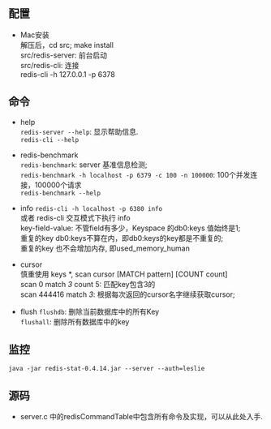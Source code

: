 ## 配置 ##
  * Mac安装  
    解压后，cd src;   make install  
    src/redis-server:  前台启动  
    src/redis-cli:  连接  
    redis-cli -h 127.0.0.1 -p 6378  

## 命令 ##
  * help  
  `redis-server --help`: 显示帮助信息.  
  `redis-cli --help`  

  * redis-benchmark  
  `redis-benchmark`: server 基准信息检测;  
  `redis-benchmark -h localhost -p 6379 -c 100 -n 100000`: 100个并发连接，100000个请求   
  `redis-benchmark --help`  

  * info
  `redis-cli -h localhost -p 6380 info`  
  或者 redis-cli 交互模式下执行  info  
  key-field-value: 不管field有多少，Keyspace 的db0:keys 值始终是1;  
  重复的key db0:keys不算在内，即db0:keys的key都是不重复的;  
  重复的key 也不会增加内存, 即used_memory_human  

  * cursor  
  慎重使用 keys *,  scan cursor [MATCH pattern] [COUNT count]  
  scan 0 match *3* count 5:   匹配key包含3的  
  scan 444416 match *3*: 根据每次返回的cursor名字继续获取cursor;  
  
  * flush
  `flushdb`: 删除当前数据库中的所有Key  
  `flushall`: 删除所有数据库中的key  

## 监控 ##
  `java -jar redis-stat-0.4.14.jar --server --auth=leslie`


## 源码 ##
  * server.c 中的redisCommandTable中包含所有命令及实现，可以从此处入手.  

